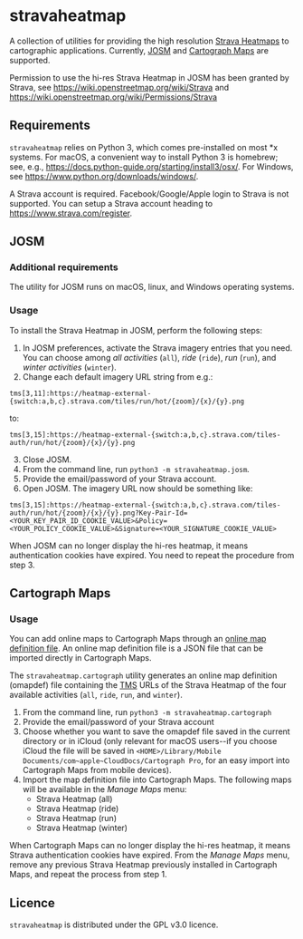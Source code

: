 # stravaheatmap

A collection of utilities for providing the high resolution
[Strava Heatmaps](https://www.strava.com/heatmap)
to cartographic applications. Currently,
[JOSM](https://josm.openstreetmap.de) and
[Cartograph Maps](https://www.cartograph.eu)
are supported.

Permission to use the hi-res Strava Heatmap in JOSM has been granted by Strava,
see https://wiki.openstreetmap.org/wiki/Strava
and https://wiki.openstreetmap.org/wiki/Permissions/Strava


## Requirements
`stravaheatmap` relies on Python 3, which comes pre-installed on
most *x systems.  For macOS, a convenient way to install Python 3 is
homebrew; see, e.g.,
https://docs.python-guide.org/starting/install3/osx/. For Windows, see
https://www.python.org/downloads/windows/.

A Strava account is required. Facebook/Google/Apple login to Strava is not
supported. You can setup a Strava account heading to https://www.strava.com/register.

## JOSM

### Additional requirements
The utility for JOSM runs on macOS, linux, and Windows operating systems.

### Usage
To install the Strava Heatmap in JOSM, perform the following steps:

1. In JOSM preferences, activate the Strava imagery entries that you need.
You can choose among *all activities* (`all`),
*ride* (`ride`), *run* (`run`), and *winter activities* (`winter`).
2. Change each default imagery URL string from e.g.:
```
tms[3,11]:https://heatmap-external-{switch:a,b,c}.strava.com/tiles/run/hot/{zoom}/{x}/{y}.png
```
to:
```
tms[3,15]:https://heatmap-external-{switch:a,b,c}.strava.com/tiles-auth/run/hot/{zoom}/{x}/{y}.png
```
3. Close JOSM.
4. From the command line, run `python3 -m stravaheatmap.josm`.
5. Provide the email/password of your Strava account.
6. Open JOSM. The imagery URL now should be something like:
```
tms[3,15]:https://heatmap-external-{switch:a,b,c}.strava.com/tiles-auth/run/hot/{zoom}/{x}/{y}.png?Key-Pair-Id=<YOUR_KEY_PAIR_ID_COOKIE_VALUE>&Policy=<YOUR_POLICY_COOKIE_VALUE>&Signature=<YOUR_SIGNATURE_COOKIE_VALUE>
```
When JOSM can no longer display the hi-res heatmap, it means authentication
cookies have expired. You need to repeat the procedure from step 3.

## Cartograph Maps

### Usage
You can add online maps to Cartograph Maps through an
[online map definition file](https://www.cartograph.eu/help_onlinemapimport).
An online map definition file is a JSON file that can be imported directly
in Cartograph Maps.

The `stravaheatmap.cartograph` utility generates an online map
definition (omapdef) file containing the
[TMS](https://en.wikipedia.org/wiki/Tile_Map_Service) URLs
of the Strava Heatmap of the four available activities
(`all`, `ride`, `run`, and `winter`).

1. From the command line, run `python3 -m stravaheatmap.cartograph`
2. Provide the email/password of your Strava account
3. Choose whether you want to save the omapdef file saved in the current
directory or in iCloud (only relevant for macOS users--if you choose iCloud
the file will be saved in
`<HOME>/Library/Mobile Documents/com~apple~CloudDocs/Cartograph Pro`,
for an easy import into Cartograph Maps from mobile devices).
4. Import the map definition file into Cartograph Maps. The following maps
will be available in the *Manage Maps* menu:
   - Strava Heatmap (all)
   - Strava Heatmap (ride)
   - Strava Heatmap (run)
   - Strava Heatmap (winter)

When Cartograph Maps can no longer display the hi-res heatmap, it means
Strava authentication cookies have expired. From the *Manage Maps* menu, remove
any previous Strava Heatmap previously installed in Cartograph Maps, and
repeat the process from step 1.

## Licence
`stravaheatmap` is distributed under the GPL v3.0 licence.
